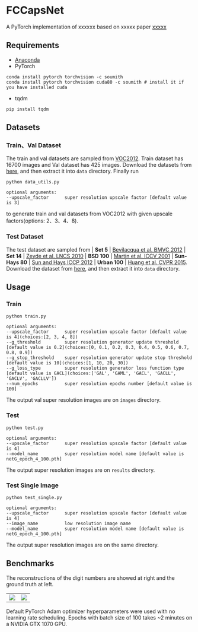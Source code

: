 # FCCapsNet
A PyTorch implementation of xxxxxx based on xxxxx paper [xxxxx](xxxxx)

## Requirements
- [Anaconda](https://www.anaconda.com/download/)
- PyTorch
```
conda install pytorch torchvision -c soumith
conda install pytorch torchvision cuda80 -c soumith # install it if you have installed cuda
```
- tqdm
```
pip install tqdm
```

## Datasets

### Train、Val Dataset
The train and val datasets are sampled from [VOC2012](http://cvlab.postech.ac.kr/~mooyeol/pascal_voc_2012/).
Train dataset has 16700 images and Val dataset has 425 images.
Download the datasets from [here](https://pan.baidu.com/s/1c17nfeo), and then extract it into `data` directory. Finally run
```
python data_utils.py

optional arguments:
--upscale_factor      super resolution upscale factor [default value is 3]
```
to generate train and val datasets from VOC2012 with given upscale factors(options: 2、3、4、8).

### Test Dataset
The test dataset are sampled from 
| **Set 5** |  [Bevilacqua et al. BMVC 2012](http://people.rennes.inria.fr/Aline.Roumy/results/SR_BMVC12.html)
| **Set 14** |  [Zeyde et al. LNCS 2010](https://sites.google.com/site/romanzeyde/research-interests)
| **BSD 100** | [Martin et al. ICCV 2001](https://www.eecs.berkeley.edu/Research/Projects/CS/vision/bsds/)
| **Sun-Hays 80** | [Sun and Hays ICCP 2012](http://cs.brown.edu/~lbsun/SRproj2012/SR_iccp2012.html)
| **Urban 100** | [Huang et al. CVPR 2015](https://sites.google.com/site/jbhuang0604/publications/struct_sr).
Download the dataset from [here](https://pan.baidu.com/s/1nuGyn8l), and then extract it into `data` directory.

## Usage

### Train

```
python train.py

optional arguments:
--upscale_factor      super resolution upscale factor [default value is 4](choices:[2, 3, 4, 8])
--g_threshold         super resolution generator update threshold [default value is 0.2](choices:[0, 0.1, 0.2, 0.3, 0.4, 0.5, 0.6, 0.7, 0.8, 0.9])
--g_stop_threshold    super resolution generator update stop threshold [default value is 10](choices:[1, 10, 20, 30])
--g_loss_type         super resolution generator loss function type [default value is GACL](choices:['GAL', 'GAML', 'GACL', 'GACLL', 'GACLV', 'GACLLV'])
--num_epochs          super resolution epochs number [default value is 100]
```
The output val super resolution images are on `images` directory.

### Test
```
python test.py

optional arguments:
--upscale_factor      super resolution upscale factor [default value is 4]
--model_name          super resolution model name [default value is netG_epoch_4_100.pth]
```
The output super resolution images are on `results` directory.

### Test Single Image
```
python test_single.py

optional arguments:
--upscale_factor      super resolution upscale factor [default value is 4]
--image_name          low resolution image name
--model_name          super resolution model name [default value is netG_epoch_4_100.pth]
```
The output super resolution images are on the same directory.

## Benchmarks
The reconstructions of the digit numbers are showed at right and the ground truth at left.
<table>
  <tr>
    <td>
     <img src="results/ground_truth.jpg"/>
    </td>
    <td>
     <img src="results/reconstruction.jpg"/>
    </td>
  </tr>
</table>

Default PyTorch Adam optimizer hyperparameters were used with no learning rate scheduling. 
Epochs with batch size of 100 takes ~2 minutes on a NVIDIA GTX 1070 GPU. 

